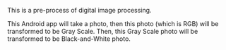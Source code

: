 This is a pre-process of digital image processing.

This Android app will take a photo, then this photo (which is RGB) will be transformed to be Gray Scale. Then, this Gray Scale photo will be transformed to be Black-and-White photo.
